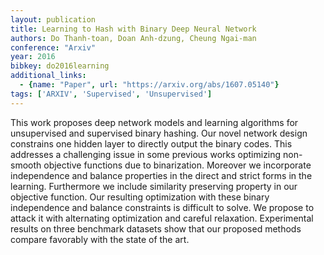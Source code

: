 ```yaml
---
layout: publication
title: Learning to Hash with Binary Deep Neural Network
authors: Do Thanh-toan, Doan Anh-dzung, Cheung Ngai-man
conference: "Arxiv"
year: 2016
bibkey: do2016learning
additional_links:
  - {name: "Paper", url: "https://arxiv.org/abs/1607.05140"}
tags: ['ARXIV', 'Supervised', 'Unsupervised']
---
```

This work proposes deep network models and learning algorithms for unsupervised and supervised binary hashing. Our novel network design constrains one hidden layer to directly output the binary codes. This addresses a challenging issue in some previous works optimizing non-smooth objective functions due to binarization. Moreover we incorporate independence and balance properties in the direct and strict forms in the learning. Furthermore we include similarity preserving property in our objective function. Our resulting optimization with these binary independence and balance constraints is difficult to solve. We propose to attack it with alternating optimization and careful relaxation. Experimental results on three benchmark datasets show that our proposed methods compare favorably with the state of the art.
